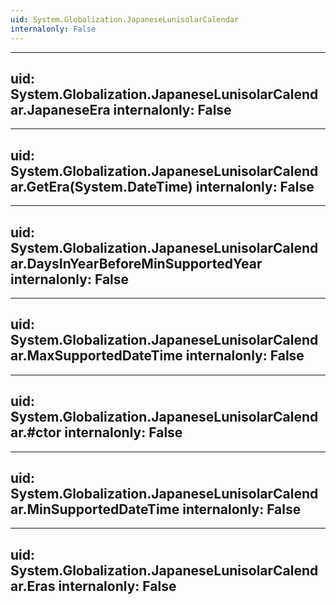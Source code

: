 ```yaml
---
uid: System.Globalization.JapaneseLunisolarCalendar
internalonly: False
---
```


---
uid: System.Globalization.JapaneseLunisolarCalendar.JapaneseEra
internalonly: False
---

---
uid: System.Globalization.JapaneseLunisolarCalendar.GetEra(System.DateTime)
internalonly: False
---

---
uid: System.Globalization.JapaneseLunisolarCalendar.DaysInYearBeforeMinSupportedYear
internalonly: False
---

---
uid: System.Globalization.JapaneseLunisolarCalendar.MaxSupportedDateTime
internalonly: False
---

---
uid: System.Globalization.JapaneseLunisolarCalendar.#ctor
internalonly: False
---

---
uid: System.Globalization.JapaneseLunisolarCalendar.MinSupportedDateTime
internalonly: False
---

---
uid: System.Globalization.JapaneseLunisolarCalendar.Eras
internalonly: False
---
